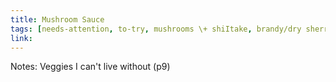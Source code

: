 ```yaml
---
title: Mushroom Sauce
tags: [needs-attention, to-try, mushrooms \+ shiItake, brandy/dry sherry, (optionally asparagus crepes p8)]
link: 
---
```

Notes: Veggies I can't live without (p9)

